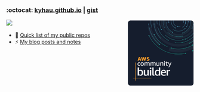 ### :octocat: [kyhau.github.io](https://kyhau.github.io) | [gist](https://gist.github.com/kyhau)

<img align="right" width="180" src="image/aws_community_builder_badge.png" />
<img align="centre" src="https://github-readme-stats.vercel.app/api?username=kyhau&show_icons=true&theme=tokyonight&count_private=true&include_all_commits=true" />

- 🔭 [Quick list of my public repos](projects.md/#aws-related-projects)
- ⚡ [My blog posts and notes](projects.md/#blogs-and-notes)


<!--
**kyhau/kyhau** is a ✨ _special_ ✨ repository because its `README.md` (this file) appears on your GitHub profile.

Here are some ideas to get you started:

- 🔭 I’m currently working on ...
- 🌱 I’m currently learning ...
- 👯 I’m looking to collaborate on ...
- 🤔 I’m looking for help with ...
- 💬 Ask me about ...
- 📫 How to reach me: ...
- 😄 Pronouns: ...
- ⚡ Fun fact: ...
-->
